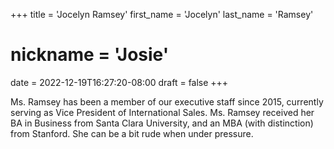 +++
title = 'Jocelyn Ramsey'
first_name = 'Jocelyn'
last_name = 'Ramsey'
# nickname = 'Josie'
date = 2022-12-19T16:27:20-08:00
draft = false
+++

Ms. Ramsey has been a member of our executive staff since 2015, currently serving as Vice President of International Sales. Ms. Ramsey received her BA in Business from Santa Clara University, and an MBA (with distinction) from Stanford. She can be a bit rude when under pressure.
